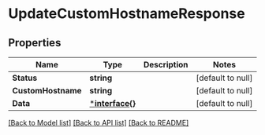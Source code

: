 # UpdateCustomHostnameResponse

## Properties
Name | Type | Description | Notes
------------ | ------------- | ------------- | -------------
**Status** | **string** |  | [default to null]
**CustomHostname** | **string** |  | [default to null]
**Data** | [***interface{}**](interface{}.md) |  | [default to null]

[[Back to Model list]](../README.md#documentation-for-models) [[Back to API list]](../README.md#documentation-for-api-endpoints) [[Back to README]](../README.md)

